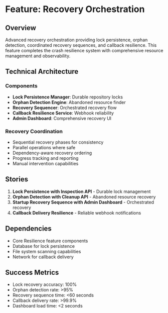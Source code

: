 # Feature: Recovery Orchestration

## Overview

Advanced recovery orchestration providing lock persistence, orphan detection, coordinated recovery sequences, and callback resilience. This feature completes the crash resilience system with comprehensive resource management and observability.

## Technical Architecture

### Components

- **Lock Persistence Manager**: Durable repository locks
- **Orphan Detection Engine**: Abandoned resource finder
- **Recovery Sequencer**: Orchestrated recovery flow
- **Callback Resilience Service**: Webhook reliability
- **Admin Dashboard**: Comprehensive recovery UI

### Recovery Coordination

- Sequential recovery phases for consistency
- Parallel operations where safe
- Dependency-aware recovery ordering
- Progress tracking and reporting
- Manual intervention capabilities

## Stories

1. **Lock Persistence with Inspection API** - Durable lock management
2. **Orphan Detection with Cleanup API** - Abandoned resource recovery
3. **Startup Recovery Sequence with Admin Dashboard** - Orchestrated recovery
4. **Callback Delivery Resilience** - Reliable webhook notifications

## Dependencies

- Core Resilience feature components
- Database for lock persistence
- File system scanning capabilities
- Network for callback delivery

## Success Metrics

- Lock recovery accuracy: 100%
- Orphan detection rate: >95%
- Recovery sequence time: <60 seconds
- Callback delivery rate: >99.9%
- Dashboard load time: <2 seconds
